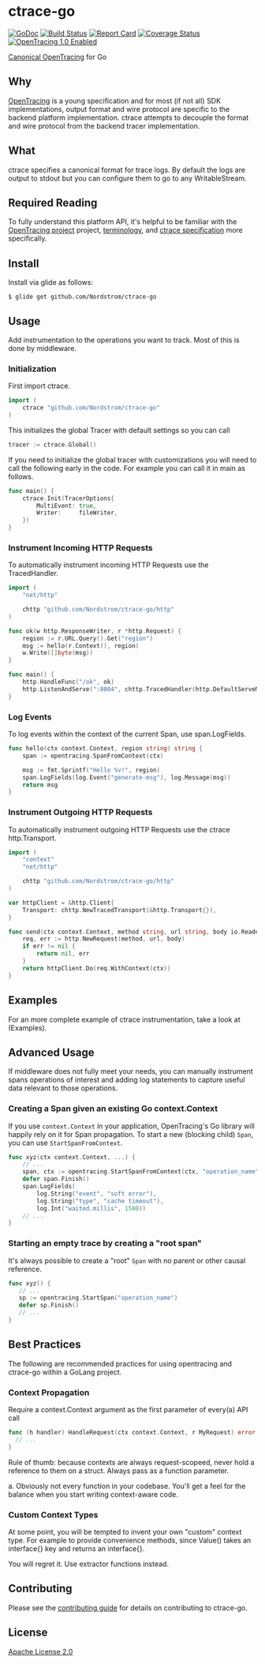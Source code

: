 # ctrace-go
[![GoDoc][doc-img]][doc] [![Build Status][ci-img]][ci] [![Report Card][rep-img]][rep] [![Coverage Status][cov-img]][cov] [![OpenTracing 1.0 Enabled][ot-img]][ot-url]

[Canonical OpenTracing](https://github.com/Nordstrom/ctrace) for Go

## Why
[OpenTracing](http://opentracing.io) is a young specification and for most (if not all) SDK implementations, output format and wire protocol are specific to the backend platform implementation.  ctrace attempts to decouple the format and wire protocol from the backend tracer implementation.

## What
ctrace specifies a canonical format for trace logs.  By default the logs are output to stdout but you can configure them to go to any WritableStream.

## Required Reading
To fully understand this platform API, it's helpful to be familiar with the [OpenTracing project](http://opentracing.io) project, [terminology](http://opentracing.io/documentation/pages/spec.html), and [ctrace specification](https://github.com/Nordstrom/ctrace) more specifically.

## Install
Install via glide as follows:

```
$ glide get github.com/Nordstrom/ctrace-go
```

## Usage
Add instrumentation to the operations you want to track.  Most of this is done by middleware.

### Initialization
First import ctrace.

```go
import (
	ctrace "github.com/Nordstrom/ctrace-go"
)
```

This initializes the global Tracer with default settings so you can call
```go
tracer := ctrace.Global()
```

If you need to initialize the global tracer with customizations you will need to
call the following early in the code.  For example you can call it in main as follows.

```go
func main() {
	ctrace.Init(TracerOptions{
		MultiEvent: true,
		Writer:     fileWriter,
	})
}
```

### Instrument Incoming HTTP Requests
To automatically instrument incoming HTTP Requests use the TracedHandler.

```go
import (
	"net/http"

	chttp "github.com/Nordstrom/ctrace-go/http"
)

func ok(w http.ResponseWriter, r *http.Request) {
	region := r.URL.Query().Get("region")
	msg := hello(r.Context(), region)
	w.Write([]byte(msg))
}

func main() {
	http.HandleFunc("/ok", ok)
	http.ListenAndServe(":8004", chttp.TracedHandler(http.DefaultServeMux))
}

```

### Log Events
To log events within the context of the current Span, use span.LogFields.

```go
func hello(ctx context.Context, region string) string {
	span := opentracing.SpanFromContext(ctx)

	msg := fmt.Sprintf("Hello %v!", region)
	span.LogFields(log.Event("generate-msg"), log.Message(msg))
	return msg
}

```

### Instrument Outgoing HTTP Requests
To automatically instrument outgoing HTTP Requests use the ctrace http.Transport.

```go
import (
	"context"
	"net/http"

	chttp "github.com/Nordstrom/ctrace-go/http"
)

var httpClient = &http.Client{
	Transport: chttp.NewTracedTransport(&http.Transport{}),
}

func send(ctx context.Context, method string, url string, body io.Reader) (*http.Response, error) {
	req, err := http.NewRequest(method, url, body)
	if err != nil {
		return nil, err
	}
	return httpClient.Do(req.WithContext(ctx))
}
```

## Examples
For an more complete example of ctrace instrumentation, take a look at (Examples).

## Advanced Usage
If middleware does not fully meet your needs, you can manually instrument spans
operations of interest and adding log statements to capture useful data relevant
to those operations.

### Creating a Span given an existing Go context.Context
If you use `context.Context` in your application, OpenTracing's Go library will happily rely on it for Span propagation. To start a new (blocking child) `Span`, you can use `StartSpanFromContext`.

```go
func xyz(ctx context.Context, ...) {
    // ...
    span, ctx := opentracing.StartSpanFromContext(ctx, "operation_name")
    defer span.Finish()
    span.LogFields(
        log.String("event", "soft error"),
        log.String("type", "cache timeout"),
        log.Int("waited.millis", 1500))
    // ...
}
```

### Starting an empty trace by creating a "root span"
It's always possible to create a "root" `Span` with no parent or other causal reference.

```go
func xyz() {
   // ...
   sp := opentracing.StartSpan("operation_name")
   defer sp.Finish()
   // ...
}
```

## Best Practices
The following are recommended practices for using opentracing and ctrace-go within a
GoLang project.

### Context Propagation
Require a context.Context argument as the first parameter of every(a) API call

```go
func (h handler) HandleRequest(ctx context.Context, r MyRequest) error {
  // ...
}
```

Rule of thumb: because contexts are always request-scopeed, never hold a reference
to them on a struct.  Always pass as a function parameter.

a. Obviously not every function in your codebase.  You'll get a feel for the balance
when you start writing context-aware code.

### Custom Context Types
At some point, you will be tempted to invent your own "custom" context type.
For example to provide convenience methods, since Value() takes an interface{}
key and returns an interface{}.

You will regret it. Use extractor functions instead.

## Contributing
Please see the [contributing guide](CONTRIBUTING.md) for details on contributing to ctrace-go.

## License
[Apache License 2.0](LICENSE)

[doc-img]: https://godoc.org/github.com/Nordstrom/ctrace-go?status.svg
[doc]: https://godoc.org/github.com/Nordstrom/ctrace-go
[ci-img]: https://travis-ci.org/Nordstrom/ctrace-go.svg
[ci]: https://travis-ci.org/Nordstrom/ctrace-go
[rep-img]: https://goreportcard.com/badge/github.com/Nordstrom/ctrace-go
[rep]: https://goreportcard.com/report/github.com/Nordstrom/ctrace-go
[cov-img]: https://coveralls.io/repos/github/Nordstrom/ctrace-go/badge.svg
[cov]: https://coveralls.io/github/Nordstrom/ctrace-go
[ot-img]: https://img.shields.io/badge/OpenTracing--1.0-enabled-blue.svg
[ot-url]: http://opentracing.io
